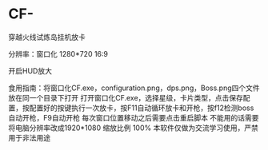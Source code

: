 # CF-
穿越火线试炼岛挂机放卡

分辨率：窗口化 1280*720  16:9

开启HUD放大


食用指南：将窗口化CF.exe，configuration.png，dps.png，Boss.png四个文件放在同一个目录下打开
打开窗口化CF.exe，选择星级，卡片类型，点击保存配置，按配置好的按键执行一次放卡，按F11自动循环放卡和开枪，按f12检测boss自动开枪，F9自动开枪
每次窗口位置移动之后需要点击重启脚本
不能用的话需要将电脑分辨率改成1920*1080  缩放比例 100%
本软件仅做为交流学习使用，严禁用于非法用途
